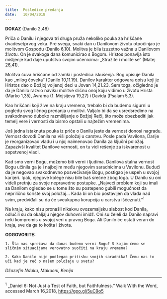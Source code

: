```yaml
---
title:  Posledice predanja
date:   10/04/2018
---
```


**DOKAZ** (Danilo 2,48)

Priča o Danilu i njegova tri druga pruža nekoliko pouka za hrišćane dvadesetprvog veka. Pre svega, svaki dan u Danilovom životu otpočinjao je molitvom Gospodu (Danilo 6,10). Molitva je bila izuzetno važna u Danilovom životu. On je svakoga dana komunicirao s Bogom. Hristos ponavlja isto mišljenje kad daje uputstvo svojim učenicima: „Stražite i molite se“ (Matej 26,41).

Molitva čuva hrišćane od zamki i posledica iskušenja. Bog opisuje Danila kao „milog čoveka“ (Danilo 10,11.19). Danilov karakter odgovara opisu koji je Hristos dao o Božjoj voljenoj deci u Jovan 14,21.23. Sem toga, očigledno je da je Danilo razvio naviku molitve sličnu onoj koju vidimo u životu Hrista (Marko 1,35), Avrama (1. Mojsijeva 19,27) i Davida (Psalam 5,3).

Kao hrišćani koji žive na kraju vremena, trebalo bi da budemo sigurni u pogledu svog ličnog predanja u molitvi. Valjalo bi da se usredsredimo na svakodnevno duboko razmišljanje o Božjoj Reči, što može obezbediti jak temelj vere i vernosti da bismo opstali u najtežim vremenima.

Još jedna istaknuta pouka iz priče o Danilu jeste da vernost donosi nagradu. Vernost dovodi Danila na viši položaj u carstvu. Posle pada Vavilona, Darije je reorganizovao vladu i u njoj naimenovao Danila za ključni položaj. Zapazivši kvalitet Danilove vernosti, on tu vidi rešenje za iskvarenost u sopstvenoj vladi.

Kad smo verni Bogu, možemo biti verni i ljudima. Danilova stalna vernost Bogu učinila ga je i najbojim među njegovim saradnicima u Vavilonu. Budući da je negovao svakodnevno posvećivanje Bogu, postigao je uspeh u svojoj karijeri. Ipak, njegove kolege nisu bile baš srećne zbog toga. U Danilu su oni videli pretnju za svoje nepravedne postupke. „Najveći problem koji su imali sa Danilom ogledao se u tome  što su postepeno gubili mogućnost da neprilično koriste svoj položaj… Kada bi on bio postavljen da vlada nad svim, predviđali su da će sveukupna korupcija u carstvu iščeznuti.“<sup>1</sup>

Na kraju, kako nisu pronašli nikakvu ovozemaljsku slabost kod Danila, odlučili su da okaljaju njegov duhovni imidž. Oni su želeli da Danilo napravi neki kompromis u svojoj veri u pravog Boga. Ali Danilo će ostati veran do kraja, sve da ga to košta i života.

**ODGOVORITE:**

`1.	Šta nas sprečava da danas budemo verni Bogu? S kojim ćemo se sličnim situacijama verovatno suočiti na kraju vremena?`

`2.	Kako Danilo nije podlegao pritisku svojih saradnika? Čemu nas to uči kad je reč o našem položaju u svetu?`

*Džozefin Nduku, Makueni, Kenija*
__________
<sup>1</sup> 	„Daniel 6: Not Just a Test of Faith, but Faithfulness.“ Walk With the Word, accessed March 16,2018, https://goo.gl/5uC9o5
